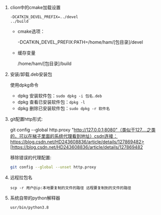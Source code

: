 1. clion中的cmake加载设置

   ```text
   -DCATKIN_DEVEL_PREFIX=../devel
   ../build
   ```
   
   - cmake选项：
   
     -DCATKIN_DEVEL_PREFIX:PATH=/home/ham/[包目录]/devel
   
   - 缓存变量
   
     /home/ham/[包目录]/build


2. 安装/卸载.deb安装包

   使用dpkg命令

   - dpkg 安装软件包：`sudo dpkg -i 包名.deb`
   - dpkg 查看已安装软件包：`dpkg -l`
   - dpkg 删除已安装软件包：`sudo dpkg -r 软件名`

3. git配置http形式:

   git config --global http.proxy "http://127.0.0.1:8080"（类似于127....之类的，可以在梯子里面的系统代理看到地址）csdn连接：https://blog.csdn.net/HD243608836/article/details/127869482>[https://blog.csdn.net/HD243608836/article/details/127869482
   
   移除错误的代理配置:
   
   ```bash
   git config --global --unset http.proxy
   ```

4. 远程拉包名

   `scp -r 用户@ip:本地要复制的文件的路径 远程要复制到的文件的路径`

5. 系统自带的python解释器

   ```bash
   usr/bin/python3.8
   ```

   
